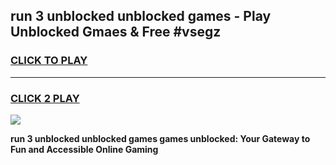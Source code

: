 
## run 3 unblocked unblocked games - Play Unblocked Gmaes & Free #vsegz
<h3>
<a href="https://premium.freeplayer.one?title=run_3_unblocked_unblocked_games&ref=01M">CLICK TO PLAY</a></h3>
<hr>

<h3>
<a href="https://premium.freeplayer.one?title=run_3_unblocked_unblocked_games&ref=01M">CLICK 2 PLAY</a>
  
</h3>

<a href="https://premium.freeplayer.one?title=run_3_unblocked_unblocked_games&ref=01M"><img src="https://clearcache.store/games.png"></a>


**run 3 unblocked unblocked games games unblocked: Your Gateway to Fun and Accessible Online Gaming**
